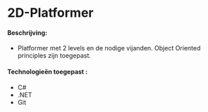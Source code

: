 # 2D-Platformer
#### Beschrijving:
* Platformer met 2 levels en de nodige vijanden. Object Oriented principles zijn toegepast.

#### Technologieën toegepast : 
* C#
* .NET
* Git
    
